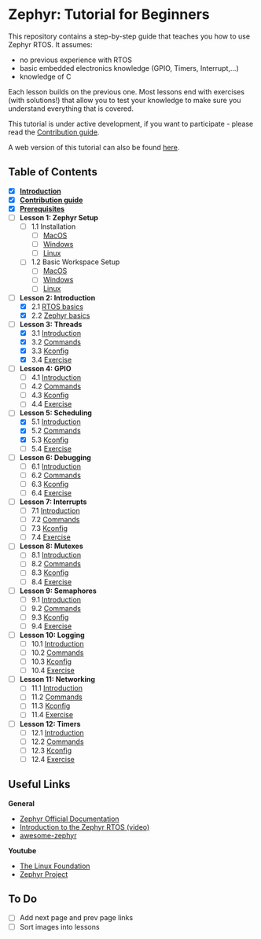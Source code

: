# Zephyr: Tutorial for Beginners

This repository contains a step-by-step guide that teaches you how to use Zephyr RTOS. It assumes:
- no previous experience with RTOS
- basic embedded electronics knowledge (GPIO, Timers, Interrupt,...)
- knowledge of C

Each lesson builds on the previous one. Most lessons end with exercises (with solutions!) that allow you to test your knowledge to make sure you understand everything that is covered.

This tutorial is under active development, if you want to participate - please read the [Contribution guide](docs/Contributions.md).

A web version of this tutorial can also be found [here](https://maksimdrachov.github.io/zephyr-rtos-tutorial).

## Table of Contents

- [x] **[Introduction](docs/Introduction.md)**
- [x] **[Contribution guide](docs/Contributions.md)**
- [x] **[Prerequisites](docs/Prerequisites.md)**
- [ ] **Lesson 1: Zephyr Setup** 
  - [ ] 1.1 Installation
    - [ ] [MacOS](docs/lesson01/install/mac-os.md)
    - [ ] [Windows](docs/lesson01/install/windows.md)
    - [ ] [Linux](docs/lesson01/install/linux.md)
  - [ ] 1.2 Basic Workspace Setup
    - [ ] [MacOS](docs/lesson01/setup/mac-os.md)
    - [ ] [Windows](docs/lesson01/setup/windows.md)
    - [ ] [Linux](docs/lesson01/setup/linux.md)

- [ ] **Lesson 2: Introduction**
  - [x] 2.1 [RTOS basics](docs/lesson02/rtos-basics.md)
  - [x] 2.2 [Zephyr basics](docs/lesson02/zephyr-structure.md)
  
- [ ] **Lesson 3: Threads**
  - [x] 3.1 [Introduction](docs/lesson03/introduction.md)
  - [x] 3.2 [Commands](docs/lesson03/commands.md)
  - [x] 3.3 [Kconfig](docs/lesson03/kconfig.md)
  - [x] 3.4 [Exercise](docs/lesson03/exercise.md)

- [ ] **Lesson 4: GPIO**
  - [ ] 4.1 [Introduction](docs/lesson04/introduction.md)
  - [ ] 4.2 [Commands](docs/lesson04/commands.md)
  - [ ] 4.3 [Kconfig](docs/lesson04/kconfig.md)
  - [ ] 4.4 [Exercise](docs/lesson04/exercise.md)
  
- [ ] **Lesson 5: Scheduling**
  - [x] 5.1 [Introduction](docs/lesson05/introduction.md)
  - [x] 5.2 [Commands](docs/lesson05/commands.md)
  - [x] 5.3 [Kconfig](docs/lesson05/kconfig.md)
  - [ ] 5.4 [Exercise](docs/lesson05/exercise.md)

- [ ] **Lesson 6: Debugging**
  - [ ] 6.1 [Introduction](docs/lesson06/introduction.md)
  - [ ] 6.2 [Commands](docs/lesson06/commands.md)
  - [ ] 6.3 [Kconfig](docs/lesson06/kconfig.md)
  - [ ] 6.4 [Exercise](docs/lesson06/exercise.md)

- [ ] **Lesson 7: Interrupts** 
  - [ ] 7.1 [Introduction](docs/lesson07/introduction.md)
  - [ ] 7.2 [Commands](docs/lesson07/commands.md)
  - [ ] 7.3 [Kconfig](docs/lesson07/kconfig.md)
  - [ ] 7.4 [Exercise](docs/lesson07/exercise.md)

- [ ] **Lesson 8: Mutexes**
  - [ ] 8.1 [Introduction](docs/lesson08/introduction.md)
  - [ ] 8.2 [Commands](docs/lesson08/commands.md)
  - [ ] 8.3 [Kconfig](docs/lesson08/kconfig.md)
  - [ ] 8.4 [Exercise](docs/lesson08/exercise.md)

- [ ] **Lesson 9: Semaphores**
  - [ ] 9.1 [Introduction](docs/lesson09/introduction.md)
  - [ ] 9.2 [Commands](docs/lesson09/commands.md)
  - [ ] 9.3 [Kconfig](docs/lesson09/kconfig.md)
  - [ ] 9.4 [Exercise](docs/lesson09/exercise.md)

- [ ] **Lesson 10: Logging**
  - [ ] 10.1 [Introduction](docs/lesson10/introduction.md)
  - [ ] 10.2 [Commands](docs/lesson10/commands.md)
  - [ ] 10.3 [Kconfig](docs/lesson10/kconfig.md)
  - [ ] 10.4 [Exercise](docs/lesson10/exercise.md)

- [ ] **Lesson 11: Networking**
  - [ ] 11.1 [Introduction](docs/lesson11/introduction.md)
  - [ ] 11.2 [Commands](docs/lesson11/commands.md)
  - [ ] 11.3 [Kconfig](docs/lesson11/kconfig.md)
  - [ ] 11.4 [Exercise](docs/lesson11/exercise.md)

- [ ] **Lesson 12: Timers**
  - [ ] 12.1 [Introduction](docs/lesson12/introduction.md)
  - [ ] 12.2 [Commands](docs/lesson12/commands.md)
  - [ ] 12.3 [Kconfig](docs/lesson12/kconfig.md)
  - [ ] 12.4 [Exercise](docs/lesson12/exercise.md)

## Useful Links
**General**
- [Zephyr Official Documentation](https://docs.zephyrproject.org/latest/)
- [Introduction to the Zephyr RTOS (video)](https://www.youtube.com/watch?v=jR5E5Kz9A-k)
- [awesome-zephyr](https://github.com/fkromer/awesome-zephyr)

**Youtube**
- [The Linux Foundation](https://www.youtube.com/c/LinuxfoundationOrg/search?query=zephyr)
- [Zephyr Project](https://www.youtube.com/c/ZephyrProject/videos)

## To Do
- [ ] Add next page and prev page links
- [ ] Sort images into lessons